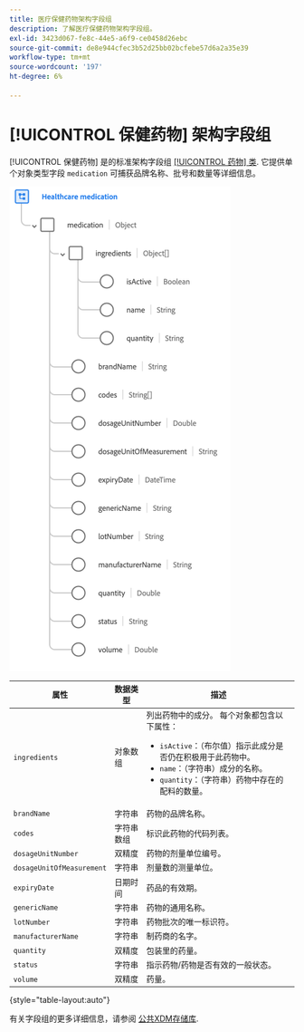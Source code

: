 ```yaml
---
title: 医疗保健药物架构字段组
description: 了解医疗保健药物架构字段组。
exl-id: 3423d067-fe8c-44e5-a6f9-ce0458d26ebc
source-git-commit: de8e944cfec3b52d25bb02bcfebe57d6a2a35e39
workflow-type: tm+mt
source-wordcount: '197'
ht-degree: 6%

---
```


# [!UICONTROL 保健药物] 架构字段组

[!UICONTROL 保健药物] 是的标准架构字段组 [[!UICONTROL 药物] 类](../../classes/medication.md). 它提供单个对象类型字段 `medication` 可捕获品牌名称、批号和数量等详细信息。

![](../../images/field-groups/healthcare-medication.png)

| 属性 | 数据类型 | 描述 |
| --- | --- | --- |
| `ingredients` | 对象数组 | 列出药物中的成分。 每个对象都包含以下属性： <ul><li>`isActive`：（布尔值）指示此成分是否仍在积极用于此药物中。</li><li>`name`：（字符串）成分的名称。</li><li>`quantity`：（字符串）药物中存在的配料的数量。</li></ul> |
| `brandName` | 字符串 | 药物的品牌名称。 |
| `codes` | 字符串数组 | 标识此药物的代码列表。 |
| `dosageUnitNumber` | 双精度 | 药物的剂量单位编号。 |
| `dosageUnitOfMeasurement` | 字符串 | 剂量数的测量单位。 |
| `expiryDate` | 日期时间 | 药品的有效期。 |
| `genericName` | 字符串 | 药物的通用名称。 |
| `lotNumber` | 字符串 | 药物批次的唯一标识符。 |
| `manufacturerName` | 字符串 | 制药商的名字。 |
| `quantity` | 双精度 | 包装里的药量。 |
| `status` | 字符串 | 指示药物/药物是否有效的一般状态。 |
| `volume` | 双精度 | 药量。 |

{style="table-layout:auto"}

有关字段组的更多详细信息，请参阅 [公共XDM存储库](https://github.com/adobe/xdm/blob/master/components/fieldgroups/medication/healthcare-medication.schema.json).
